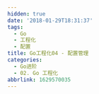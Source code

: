 ```yaml
---
hidden: true
date: '2018-01-29T18:31:37'
tags:
  - Go
  - 工程化
  - 配置
title: Go工程化04 - 配置管理
categories:
  - Go进阶
  - 02. Go 工程化
abbrlink: 1629570035
---
```

